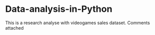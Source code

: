 # Data-analysis-in-Python
This is a research analyse with videogames sales dataset. Comments attached
